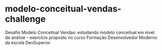 # modelo-conceitual-vendas-challenge
Desafio Modelo Conceitual Vendas: estudando modelo conceitual em nível de análise - exercício proposto no curso Formação Desenvolvedor Moderno da escola DevSuperior

